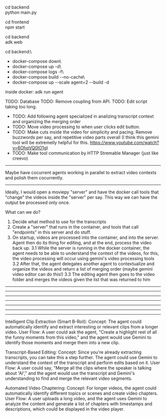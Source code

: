 cd backend\
python main.py

cd frontend\
npm start

cd backend\
adk web

cd backend:\

- docker-compose down\
- docker-compose up -d\
- docker-compose logs -f\
- docker-compose build --no-cache\
- docker-compose up --scale agent=2 --build -d

inside docker:
adk run agent

TODO: Database
TODO: Remove coupling from API.
TODO: Edit script taking too long.

- TODO: Add following agent specialized in analizing transcript context and organizing the merging order
- TODO: Move video processing to when user clicks edit button.
- TODO: Make cuts inside the video for simplicity and pacing. Remove buzzwords per say, and repetitive video parts overall (I think this gemini tool will be extremelly helpful for this. https://www.youtube.com/watch?v=6OhqVQ0lO1g)
- TODO: Make tool communication by HTTP Stremable Manager (just like creevo)

---

Maybe have cocurrent agents working in parallel to extract video contexts and polish them cocurrently.

---

Ideally, I would open a moviepy "server" and have the docker call tools that "change" the videos inside the "server" per say. This way we can have the output be processed only once.

What can we do?

1. Decide what method to use for the transcripts
2. Create a "server" that runs in the container, and tools that call "endpoints" in this server and do stuff.
3. On startup, videos are processed into the container, and into the server. Agent then do its thing for editing, and at the end, process the video back up.
   3.1 While the server is running in the docker container, the agent needs to be able to understand the context of the videos, for this, the video processing will occur using gemini's video processing tools
   3.2 After that, the agent delegates another agent to contextualize and organize the videos and return a list of merging order (maybe gemini video editor can do this!)
   3.3 The editing agent then goes to the video folder and merges the videos given the list that was returned to him

---

---

---

---

---

---

---

Intelligent Clip Extraction (Smart B-Roll):
Concept: The agent could automatically identify and extract interesting or relevant clips from a longer video.
User Flow: A user could ask the agent, "Create a highlight reel of all the funny moments from this video," and the agent would use Gemini to identify those moments and merge them into a new clip.

Transcript-Based Editing:
Concept: Since you're already extracting transcripts, you can take this a step further. The agent could use Gemini to understand the context of the transcript and perform edits based on it.
User Flow: A user could say, "Merge all the clips where the speaker is talking about 'AI'," and the agent would use the transcript and Gemini's understanding to find and merge the relevant video segments.

Automated Video Chaptering:
Concept: For longer videos, the agent could automatically identify different topics or scenes and create video chapters.
User Flow: A user uploads a long video, and the agent uses Gemini to analyze the content and generate a list of chapters with timestamps and descriptions, which could be displayed in the video player.
